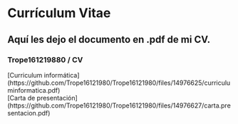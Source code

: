 <?xml version="1.0" encoding="UTF-8"?>
<documento>
  <h1>Currículum Vitae</h1>
  <h2>Aquí les dejo el documento en .pdf de mi CV.</h2>
  <h3>Trope161219880 / CV</h3>
  [Curriculum informática]<br>(https://github.com/Trope16121980/Trope16121980/files/14976625/curriculuminformatica.pdf)<br>
  [Carta de presentación]<br>(https://github.com/Trope16121980/Trope16121980/files/14976627/carta.presentacion.pdf)
</documento>

